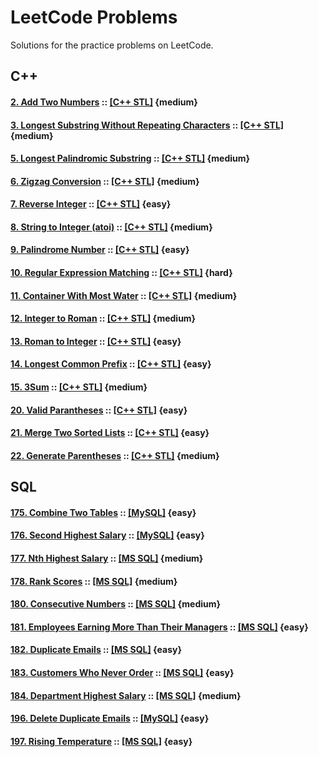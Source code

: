 # LeetCode Problems
Solutions for the practice problems on LeetCode.

## C++

#### [2. Add Two Numbers](https://leetcode.com/problems/add-two-numbers/) :: [[C++ STL]](002.Add-Two-Numbers.STL) {medium}

#### [3. Longest Substring Without Repeating Characters](https://leetcode.com/problems/longest-substring-without-repeating-characters/) :: [[C++ STL]](003.Longest-Substring.STL) {medium}

#### [5. Longest Palindromic Substring](https://leetcode.com/problems/longest-palindromic-substring/) :: [[C++ STL]](005.Longest-Palindromic-Substring.STL) {medium}

#### [6. Zigzag Conversion](https://leetcode.com/problems/zigzag-conversion/) :: [[C++ STL]](006.Zigzag-Conversion.STL) {medium}

#### [7. Reverse Integer](https://leetcode.com/problems/reverse-integer/) :: [[C++ STL]](007.Reverse-Integer.STL) {easy}

#### [8. String to Integer (atoi)](https://leetcode.com/problems/string-to-integer-atoi/) :: [[C++ STL]](008.String-to-Integer.STL) {medium}	

#### [9. Palindrome Number](https://leetcode.com/problems/palindrome-number/) :: [[C++ STL]](009.Palindrome-Number.STL) {easy}

#### [10. Regular Expression Matching](https://leetcode.com/problems/regular-expression-matching/) :: [[C++ STL]](010.Regular-Expression-Matching.STL) {hard}

#### [11. Container With Most Water](https://leetcode.com/problems/container-with-most-water/) :: [[C++ STL]](011.Container-With-Most-Water.STL) {medium}

#### [12. Integer to Roman](https://leetcode.com/problems/integer-to-roman/) :: [[C++ STL]](012.Integer-to-Roman.STL) {medium}

#### [13. Roman to Integer](https://leetcode.com/problems/roman-to-integer/) :: [[C++ STL]](013.Roman-to-Integer.STL) {easy}

#### [14. Longest Common Prefix](https://leetcode.com/problems/longest-common-prefix/) :: [[C++ STL]](014.Longest-Common-Prefix.STL) {easy}

#### [15. 3Sum](https://leetcode.com/problems/3sum/) :: [[C++ STL]](015.3Sum.STL) {medium}

#### [20. Valid Parantheses](https://leetcode.com/problems/valid-parentheses/) :: [[C++ STL]](020.Valid-Parantheses.STL) {easy}

#### [21. Merge Two Sorted Lists](https://leetcode.com/problems/merge-two-sorted-lists/) :: [[C++ STL]](021.Merge-Two-Sorted-Lists.STL) {easy}

#### [22. Generate Parentheses](https://leetcode.com/problems/generate-parentheses/) :: [[C++ STL]](022.Generate-Parentheses.STL) {medium}

## SQL

#### [175. Combine Two Tables](https://leetcode.com/problems/combine-two-tables) :: [[MySQL]](sql/175.Combine-Two-Tables.SQL) {easy}

#### [176. Second Highest Salary](https://leetcode.com/problems/second-highest-salary/) :: [[MySQL]](sql/176.Second-Highest-Salary.SQL) {easy}

#### [177. Nth Highest Salary](https://leetcode.com/problems/nth-highest-salary/) :: [[MS SQL]](sql/177.Nth-Highest-Salary.SQL) {medium}

#### [178. Rank Scores](https://leetcode.com/problems/rank-scores/) :: [[MS SQL]](sql/178.Rank-Scores.SQL) {medium}

#### [180. Consecutive Numbers](https://leetcode.com/problems/consecutive-numbers/) :: [[MS SQL]](sql/180.Consecutive-Numbers.SQL) {medium}

#### [181. Employees Earning More Than Their Managers](https://leetcode.com/problems/employees-earning-more-than-their-managers/) :: [[MS SQL]](sql/181.Employees-Earning-More-Than-Their-Managers.SQL) {easy}

#### [182. Duplicate Emails](https://leetcode.com/problems/duplicate-emails/)  :: [[MS SQL]](sql/182.Duplicate-Emails.SQL) {easy}

#### [183. Customers Who Never Order](https://leetcode.com/problems/customers-who-never-order/) :: [[MS SQL]](sql/183.Customers-WhoNeverOrder.SQL) {easy}

#### [184. Department Highest Salary](https://leetcode.com/problems/department-highest-salary/) :: [[MS SQL]](sql/184.Department-Highest-Salary.SQL) {medium}

#### [196. Delete Duplicate Emails](https://leetcode.com/problems/delete-duplicate-emails/)  :: [[MySQL]](sql/196.Delete-Duplicate-Emails.SQL) {easy}

#### [197. Rising Temperature](https://leetcode.com/problems/rising-temperature/) :: [[MS SQL]](sql/197.Rising-Temperature.SQL) {easy}
